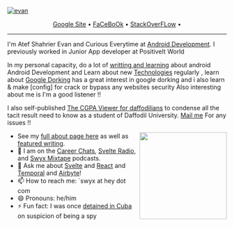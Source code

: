 <!--<h3 align="center">
![image](https://drive.google.com/file/d/1ezxmHWCgx7PL1NqzbGcP73zY9rJTbrfx/view?usp=sharing)
</h3> -->

[![evan](https://user-images.githubusercontent.com/91305837/177845292-4951faef-e804-492f-8de5-092f123e6391.png)](https://github.com/Bugg-Bitter?tab=repositories)

<p align="center">
  <a href="https://sites.google.com/view/retr02/home">Google Site</a> •
  <a href="https://www.facebook.com/profile.php?id=100028291062142">FaCeBoOk</a> •
  <a href="https://stackoverflow.com/users/17752861/atef-shahrier-evan">StackOverFLow</a> •
</p>

---

I'm Atef Shahrier Evan and Curious Everytime at [Android Development](https://developer.android.com/). I previously worked in Junior App developer at PositiveIt World 

In my personal capacity, do a lot of [writting and learning](https://developer.android.com/courses) about android Android Development and Learn about new [Technologies](https://www.youtube.com/c/AndroidDevelopers/playlists) regularly , learn about [Google Dorking](https://www.exploit-db.com/google-hacking-database) has a great interest in google dorking and i also learn & make [config] for crack or bypass any websites security Also interesting about me is I'm a good listener !! 

I also self-published <a href="https://play.google.com/store/apps/details?id=net.startbit.diucgpa">The CGPA Viewer for daffodilians</a> to condense all the tacit result need to know as a student of Daffodil University. <a href="https://mail.google.com/mail/u/0/?tab=rm&ogbl#inbox?compose=new">Mail me</a> For any issues !!

<a href="https://play.google.com/store/apps/details?id=com.bandainamcoent.ninjavoltage_app&hl=en&gl=RU">
  <img align="right" src="[https://play-lh.googleusercontent.com/nCVVCbeSI14qEvNnvvgkkbvfBJximn04qoPRw8GZjC7zeoKxOgEtjqsID_DDtNfkjyo]" width=200 />
</a>

- See my [full about page here](https://sites.google.com/view/retr02/home) as well as [featured writing](https://www.swyx.io/#featured-writing).
- 👯 I am on the [Career Chats](https://careerchats.transistor.fm/), [Svelte Radio](https://www.svelteradio.com/), and [Swyx Mixtape](http://swyx.transistor.fm/) podcasts.
- 💬 Ask me about [Svelte](https://www.swyx.io/svelte-why/) and [React](https://www.youtube.com/watch?v=KJP1E-Y-xyo) and [Temporal](https://temporal.io) and [Airbyte](https://airbyte.io)!
- 📫 How to reach me: `swyx at hey dot com
- 😄 Pronouns: he/him
- ⚡ Fun fact: I was once [detained in Cuba](https://dev.to/swyx/the-ux-of-proving-our-humanity-to-machines-nf#aside-my-time-as-a-cuban-detainee) on suspicion of being a spy


<!-- comment out for now while https://github.com/jstrieb/github-stats/issues/7 is going on 
![](https://github.com/sw-yx/sw-yx/blob/master/generated/overview.svg)
![](https://github.com/sw-yx/sw-yx/blob/master/generated/languages.svg)
-->
